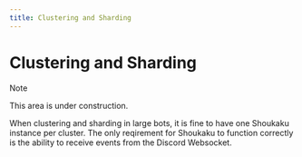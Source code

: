 ```yaml
---
title: Clustering and Sharding
---
```

# Clustering and Sharding
> [!note]
> This area is under construction.

When clustering and sharding in large bots, it is fine to have one Shoukaku instance per cluster. The only reqirement for Shoukaku to function correctly is the ability to receive events from the Discord Websocket.
